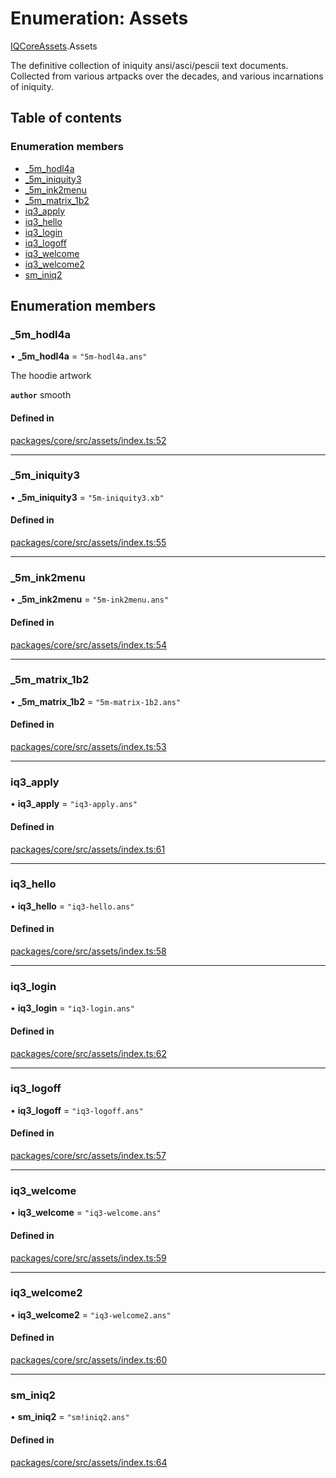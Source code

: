 # Enumeration: Assets

[IQCoreAssets](../modules/IQCoreAssets.md).Assets

The definitive collection of iniquity ansi/asci/pescii text documents.
Collected from various artpacks over the decades, and various incarnations of iniquity.

## Table of contents

### Enumeration members

- [\_5m\_hodl4a](IQCoreAssets.Assets.md#_5m_hodl4a)
- [\_5m\_iniquity3](IQCoreAssets.Assets.md#_5m_iniquity3)
- [\_5m\_ink2menu](IQCoreAssets.Assets.md#_5m_ink2menu)
- [\_5m\_matrix\_1b2](IQCoreAssets.Assets.md#_5m_matrix_1b2)
- [iq3\_apply](IQCoreAssets.Assets.md#iq3_apply)
- [iq3\_hello](IQCoreAssets.Assets.md#iq3_hello)
- [iq3\_login](IQCoreAssets.Assets.md#iq3_login)
- [iq3\_logoff](IQCoreAssets.Assets.md#iq3_logoff)
- [iq3\_welcome](IQCoreAssets.Assets.md#iq3_welcome)
- [iq3\_welcome2](IQCoreAssets.Assets.md#iq3_welcome2)
- [sm\_iniq2](IQCoreAssets.Assets.md#sm_iniq2)

## Enumeration members

### \_5m\_hodl4a

• **\_5m\_hodl4a** = `"5m-hodl4a.ans"`

The hoodie artwork

**`author`** smooth

#### Defined in

[packages/core/src/assets/index.ts:52](https://github.com/iniquitybbs/iniquity/blob/ab60d91/packages/core/src/assets/index.ts#L52)

___

### \_5m\_iniquity3

• **\_5m\_iniquity3** = `"5m-iniquity3.xb"`

#### Defined in

[packages/core/src/assets/index.ts:55](https://github.com/iniquitybbs/iniquity/blob/ab60d91/packages/core/src/assets/index.ts#L55)

___

### \_5m\_ink2menu

• **\_5m\_ink2menu** = `"5m-ink2menu.ans"`

#### Defined in

[packages/core/src/assets/index.ts:54](https://github.com/iniquitybbs/iniquity/blob/ab60d91/packages/core/src/assets/index.ts#L54)

___

### \_5m\_matrix\_1b2

• **\_5m\_matrix\_1b2** = `"5m-matrix-1b2.ans"`

#### Defined in

[packages/core/src/assets/index.ts:53](https://github.com/iniquitybbs/iniquity/blob/ab60d91/packages/core/src/assets/index.ts#L53)

___

### iq3\_apply

• **iq3\_apply** = `"iq3-apply.ans"`

#### Defined in

[packages/core/src/assets/index.ts:61](https://github.com/iniquitybbs/iniquity/blob/ab60d91/packages/core/src/assets/index.ts#L61)

___

### iq3\_hello

• **iq3\_hello** = `"iq3-hello.ans"`

#### Defined in

[packages/core/src/assets/index.ts:58](https://github.com/iniquitybbs/iniquity/blob/ab60d91/packages/core/src/assets/index.ts#L58)

___

### iq3\_login

• **iq3\_login** = `"iq3-login.ans"`

#### Defined in

[packages/core/src/assets/index.ts:62](https://github.com/iniquitybbs/iniquity/blob/ab60d91/packages/core/src/assets/index.ts#L62)

___

### iq3\_logoff

• **iq3\_logoff** = `"iq3-logoff.ans"`

#### Defined in

[packages/core/src/assets/index.ts:57](https://github.com/iniquitybbs/iniquity/blob/ab60d91/packages/core/src/assets/index.ts#L57)

___

### iq3\_welcome

• **iq3\_welcome** = `"iq3-welcome.ans"`

#### Defined in

[packages/core/src/assets/index.ts:59](https://github.com/iniquitybbs/iniquity/blob/ab60d91/packages/core/src/assets/index.ts#L59)

___

### iq3\_welcome2

• **iq3\_welcome2** = `"iq3-welcome2.ans"`

#### Defined in

[packages/core/src/assets/index.ts:60](https://github.com/iniquitybbs/iniquity/blob/ab60d91/packages/core/src/assets/index.ts#L60)

___

### sm\_iniq2

• **sm\_iniq2** = `"sm!iniq2.ans"`

#### Defined in

[packages/core/src/assets/index.ts:64](https://github.com/iniquitybbs/iniquity/blob/ab60d91/packages/core/src/assets/index.ts#L64)
